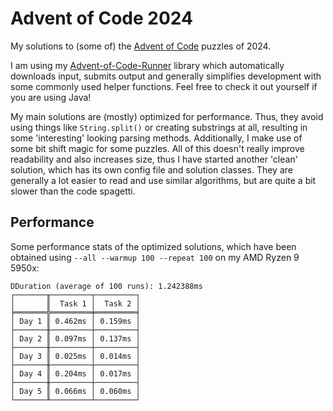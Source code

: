 # Advent of Code 2024

My solutions to (some of) the [Advent of Code](https://adventofcode.com) puzzles of 2024.

I am using my [Advent-of-Code-Runner](https://github.com/Rc-Cookie/advent-of-code-runner) library
which automatically downloads input, submits output and generally simplifies development with some
commonly used helper functions. Feel free to check it out yourself if you are using Java!

My main solutions are (mostly) optimized for performance.
Thus, they avoid using things like `String.split()` or creating substrings at all, resulting in some 'interesting' looking parsing methods.
Additionally, I make use of some bit shift magic for some puzzles.
All of this doesn't really improve readability and also increases size, thus I have started another 'clean' solution, which has its own config file and solution classes.
They are generally a lot easier to read and use similar algorithms, but are quite a bit slower than the code spagetti.

## Performance

Some performance stats of the optimized solutions, which have been obtained using `--all --warmup 100 --repeat 100` on my AMD Ryzen 9 5950x:

```
DDuration (average of 100 runs): 1.242388ms
┌───────╥─────────┬─────────┐
│       ║  Task 1 │  Task 2 │
╞═══════╬═════════╪═════════╡
│ Day 1 ║ 0.462ms │ 0.159ms │
├───────╫─────────┼─────────┤
│ Day 2 ║ 0.097ms │ 0.137ms │
├───────╫─────────┼─────────┤
│ Day 3 ║ 0.025ms │ 0.014ms │
├───────╫─────────┼─────────┤
│ Day 4 ║ 0.204ms │ 0.017ms │
├───────╫─────────┼─────────┤
│ Day 5 ║ 0.066ms │ 0.060ms │
└───────╨─────────┴─────────┘
```
